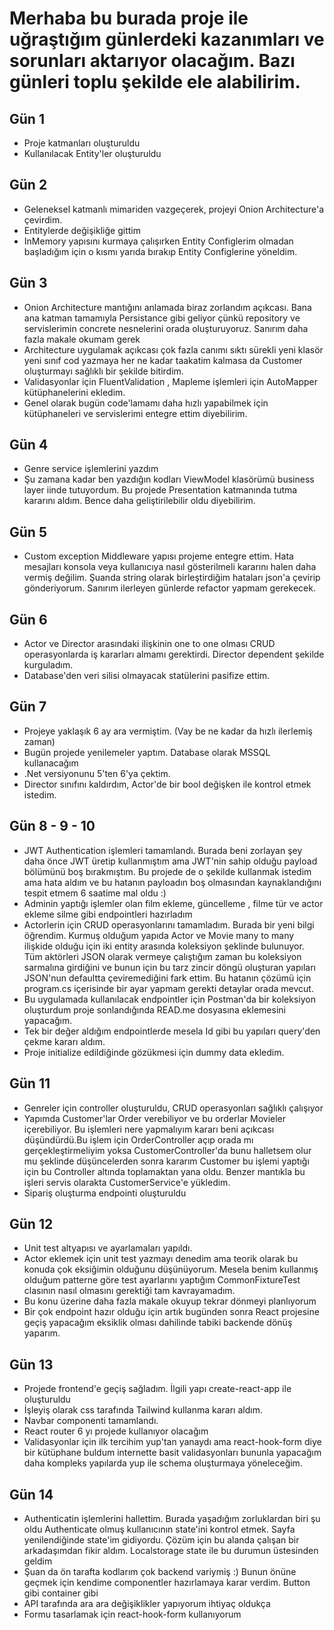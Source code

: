 # Merhaba bu burada proje ile uğraştığım günlerdeki kazanımları ve sorunları aktarıyor olacağım. Bazı günleri toplu şekilde ele alabilirim.

## Gün 1

- Proje katmanları oluşturuldu
- Kullanılacak Entity'ler oluşturuldu

## Gün 2

- Geleneksel katmanlı mimariden vazgeçerek, projeyi Onion Architecture'a çevirdim.
- Entitylerde değişikliğe gittim
- InMemory yapısını kurmaya çalışırken Entity Configlerim olmadan başladığım için o kısmı yarıda bırakıp Entity Configlerine yöneldim.

## Gün 3

- Onion Architecture mantığını anlamada biraz zorlandım açıkcası. Bana ana katman tamamıyla Persistance gibi geliyor çünkü repository ve servislerimin concrete nesnelerini orada oluşturuyoruz. Sanırım daha fazla makale okumam gerek
- Architecture uygulamak açıkcası çok fazla canımı sıktı sürekli yeni klasör yeni sınıf cod yazmaya her ne kadar taakatim kalmasa da Customer oluşturmayı sağlıklı bir şekilde bitirdim.
- Validasyonlar için FluentValidation , Mapleme işlemleri için AutoMapper kütüphanelerini ekledim.
- Genel olarak bugün code'lamamı daha hızlı yapabilmek için kütüphaneleri ve servislerimi entegre ettim diyebilirim.

## Gün 4

- Genre service işlemlerini yazdım
- Şu zamana kadar ben yazdığın kodları ViewModel klasörümü business layer iinde tutuyordum. Bu projede Presentation katmanında tutma kararını aldım. Bence daha geliştirilebilir oldu diyebilirim.

## Gün 5

- Custom exception Middleware yapısı projeme entegre ettim. Hata mesajları konsola veya kullanıcıya nasıl gösterilmeli kararını halen daha vermiş değilim. Şuanda string olarak birleştirdiğim hataları json'a çevirip gönderiyorum. Sanırım ilerleyen günlerde refactor yapmam gerekecek.

## Gün 6

- Actor ve Director arasındaki ilişkinin one to one olması CRUD operasyonlarda iş kararları almamı gerektirdi. Director dependent şekilde kurguladım.
- Database'den veri silisi olmayacak statülerini pasifize ettim.

## Gün 7

- Projeye yaklaşık 6 ay ara vermiştim. (Vay be ne kadar da hızlı ilerlemiş zaman)
- Bugün projede yenilemeler yaptım. Database olarak MSSQL kullanacağım
- .Net versiyonunu 5'ten 6'ya çektim.
- Director sınıfını kaldırdım, Actor'de bir bool değişken ile kontrol etmek istedim.

## Gün 8 - 9 - 10

- JWT Authentication işlemleri tamamlandı. Burada beni zorlayan şey daha önce JWT üretip kullanmıştım ama JWT'nin sahip olduğu payload bölümünü boş bırakmıştım. Bu projede de o şekilde kullanmak istedim ama hata aldım ve bu hatanın payloadın boş olmasından kaynaklandığını tespit etmem 6 saatime mal oldu :)
- Adminin yaptığı işlemler olan film ekleme, güncelleme , filme tür ve actor ekleme silme gibi endpointleri hazırladım
- Actorlerin için CRUD operasyonlarını tamamladım. Burada bir yeni bilgi öğrendim. Kurmuş olduğum yapıda Actor ve Movie many to many ilişkide olduğu için iki entity arasında koleksiyon şeklinde bulunuyor. Tüm aktörleri JSON olarak vermeye çalıştığım zaman bu koleksiyon sarmalına girdiğini ve bunun için bu tarz zincir döngü oluşturan yapıları JSON'nun defaultta çeviremediğini fark ettim. Bu hatanın çözümü için program.cs içerisinde bir ayar yapmam gerekti detaylar orada mevcut.
- Bu uygulamada kullanılacak endpointler için Postman'da bir koleksiyon oluşturdum proje sonlandığında READ.me dosyasına eklemesini yapacağım.
- Tek bir değer aldığım endpointlerde mesela Id gibi bu yapıları query'den çekme kararı aldım.
- Proje initialize edildiğinde gözükmesi için dummy data ekledim.

## Gün 11

- Genreler için controller oluşturuldu, CRUD operasyonları sağlıklı çalışıyor
- Yapımda Customer'lar Order verebiliyor ve bu orderlar Movieler içerebiliyor. Bu işlemleri nere yapmalıyım kararı beni açıkcası düşündürdü.Bu işlem için OrderController açıp orada mı gerçekleştirmeliyim yoksa CustomerController'da bunu halletsem olur mu şeklinde düşüncelerden sonra kararım Customer bu işlemi yaptığı için bu Controller altında toplamaktan yana oldu. Benzer mantıkla bu işleri servis olarakta CustomerService'e yükledim.
- Sipariş oluşturma endpointi oluşturuldu

## Gün 12

- Unit test altyapısı ve ayarlamaları yapıldı.
- Actor eklemek için unit test yazmayı denedim ama teorik olarak bu konuda çok eksiğimin olduğunu düşünüyorum. Mesela benim kullanmış olduğum patterne göre test ayarlarını yaptığım CommonFixtureTest clasının nasıl olmasını gerektiği tam kavrayamadım.
- Bu konu üzerine daha fazla makale okuyup tekrar dönmeyi planlıyorum
- Bir çok endpoint hazır olduğu için artık bugünden sonra React projesine geçiş yapacağım eksiklik olması dahilinde tabiki backende dönüş yaparım.

## Gün 13

- Projede frontend'e geçiş sağladım. İlgili yapı create-react-app ile oluşturuldu
- İşleyiş olarak css tarafında Tailwind kullanma kararı aldım.
- Navbar componenti tamamlandı.
- React router 6 yı projede kullanıyor olacağım
- Validasyonlar için ilk tercihim yup'tan yanaydı ama react-hook-form diye bir kütüphane buldum internette basit validasyonları bununla yapacağım daha kompleks yapılarda yup ile schema oluşturmaya yöneleceğim.

## Gün 14

- Authenticatin işlemlerini hallettim. Burada yaşadığım zorluklardan biri şu oldu Authenticate olmuş kullanıcının state'ini kontrol etmek. Sayfa yenilendiğinde state'im gidiyordu. Çözüm için bu alanda çalışan bir arkadaşımdan fikir aldım. Localstorage state ile bu durumun üstesinden geldim
- Şuan da ön tarafta kodlarım çok backend variymiş :) Bunun önüne geçmek için kendime componentler hazırlamaya karar verdim. Button gibi container gibi
- API tarafında ara ara değişiklikler yapıyorum ihtiyaç oldukça
- Formu tasarlamak için react-hook-form kullanıyorum
